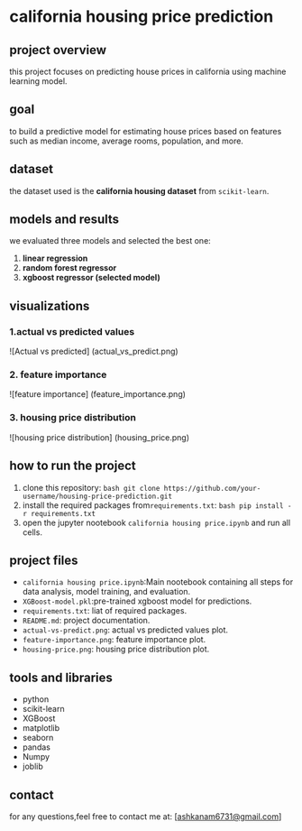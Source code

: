 # california housing price prediction

## project overview
this project focuses on predicting house prices in california using machine learning model.

## goal
to build a predictive model for estimating house prices based on features such as median income, average rooms, population, and more.

## dataset
the dataset used is the **california housing dataset** from `scikit-learn`.

## models and results
 we evaluated three models and selected the best one:
1. **linear regression**
2. **random forest regressor**
3. **xgboost regressor (selected model)**

## visualizations

### 1.actual vs predicted values
![Actual vs predicted]
(actual_vs_predict.png)

### 2. feature importance
![feature importance]
(feature_importance.png)

### 3. housing price distribution
![housing price distribution]
(housing_price.png)

## how to run the project

1. clone this repository:
    ```bash git clone https://github.com/your-username/housing-price-prediction.git```
2. install the required packages from`requirements.txt`:
    ```bash pip install -r requirements.txt```
3. open the jupyter nootebook 
    `california housing price.ipynb` and run all cells.

## project files
- `california housing price.ipynb`:Main nootebook containing all steps for data analysis, model training, and evaluation.
- `XGBoost-model.pkl`:pre-trained xgboost model for predictions.
- `requirements.txt`: liat of required packages.
- `README.md`: project documentation.
- `actual-vs-predict.png`: actual vs predicted values plot.
- `feature-importance.png`: feature importance plot.
- `housing-price.png`: housing price distribution plot.

## tools and libraries

- python
- scikit-learn
- XGBoost
- matplotlib
- seaborn
- pandas
- Numpy
- joblib

## contact

for any questions,feel free to contact me at: [ashkanam6731@gmail.com]

